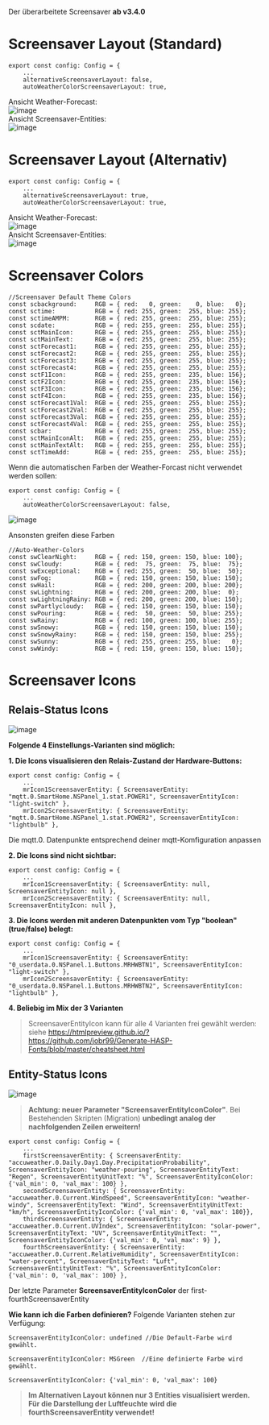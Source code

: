 Der überarbeitete Screensaver **ab v3.4.0**

# Screensaver Layout (Standard)  

```
export const config: Config = {
    ...
    alternativeScreensaverLayout: false,
    autoWeatherColorScreensaverLayout: true,
```

Ansicht Weather-Forecast:  
![image](https://user-images.githubusercontent.com/102996011/190608554-a5719dfa-076c-46f5-9b01-30234493b035.png)  
Ansicht Screensaver-Entities:  
![image](https://user-images.githubusercontent.com/102996011/190608902-6cf53114-3fb8-453f-bf87-f13731d9a71f.png)  
  
# Screensaver Layout (Alternativ)

```
export const config: Config = {
    ...
    alternativeScreensaverLayout: true,
    autoWeatherColorScreensaverLayout: true,
```
  
Ansicht Weather-Forecast:  
![image](https://user-images.githubusercontent.com/102996011/190611272-c3bf9f34-c9c0-400d-ae03-c05bdfa8071b.png)  
Ansicht Screensaver-Entities:  
![image](https://user-images.githubusercontent.com/102996011/190611031-c2d5e638-dd45-42d3-9dfc-e058e1b0140f.png)  


# Screensaver Colors
```
//Screensaver Default Theme Colors
const scbackground:     RGB = { red:   0, green:    0, blue:   0};
const sctime:           RGB = { red: 255, green:  255, blue: 255};
const sctimeAMPM:       RGB = { red: 255, green:  255, blue: 255};
const scdate:           RGB = { red: 255, green:  255, blue: 255};
const sctMainIcon:      RGB = { red: 255, green:  255, blue: 255};
const sctMainText:      RGB = { red: 255, green:  255, blue: 255};
const sctForecast1:     RGB = { red: 255, green:  255, blue: 255};
const sctForecast2:     RGB = { red: 255, green:  255, blue: 255};
const sctForecast3:     RGB = { red: 255, green:  255, blue: 255};
const sctForecast4:     RGB = { red: 255, green:  255, blue: 255};
const sctF1Icon:        RGB = { red: 255, green:  235, blue: 156};
const sctF2Icon:        RGB = { red: 255, green:  235, blue: 156};
const sctF3Icon:        RGB = { red: 255, green:  235, blue: 156};
const sctF4Icon:        RGB = { red: 255, green:  235, blue: 156};
const sctForecast1Val:  RGB = { red: 255, green:  255, blue: 255};
const sctForecast2Val:  RGB = { red: 255, green:  255, blue: 255};
const sctForecast3Val:  RGB = { red: 255, green:  255, blue: 255};
const sctForecast4Val:  RGB = { red: 255, green:  255, blue: 255};
const scbar:            RGB = { red: 255, green:  255, blue: 255};
const sctMainIconAlt:   RGB = { red: 255, green:  255, blue: 255};
const sctMainTextAlt:   RGB = { red: 255, green:  255, blue: 255};
const sctTimeAdd:       RGB = { red: 255, green:  255, blue: 255};
```
Wenn die automatischen Farben der Weather-Forcast nicht verwendet werden sollen:
```
export const config: Config = {
    ...
    autoWeatherColorScreensaverLayout: false,
```

![image](https://user-images.githubusercontent.com/102996011/190623367-70ebe988-f467-49cf-8e81-2275a8db259b.png)

Ansonsten greifen diese Farben
```
//Auto-Weather-Colors
const swClearNight:     RGB = { red: 150, green: 150, blue: 100};
const swCloudy:         RGB = { red:  75, green:  75, blue:  75};
const swExceptional:    RGB = { red: 255, green:  50, blue:  50};
const swFog:            RGB = { red: 150, green: 150, blue: 150};
const swHail:           RGB = { red: 200, green: 200, blue: 200};
const swLightning:      RGB = { red: 200, green: 200, blue:  0};
const swLightningRainy: RGB = { red: 200, green: 200, blue: 150};
const swPartlycloudy:   RGB = { red: 150, green: 150, blue: 150};
const swPouring:        RGB = { red:  50, green:  50, blue: 255};
const swRainy:          RGB = { red: 100, green: 100, blue: 255};
const swSnowy:          RGB = { red: 150, green: 150, blue: 150};
const swSnowyRainy:     RGB = { red: 150, green: 150, blue: 255};
const swSunny:          RGB = { red: 255, green: 255, blue:   0};
const swWindy:          RGB = { red: 150, green: 150, blue: 150};
```

# Screensaver Icons

## Relais-Status Icons

![image](https://user-images.githubusercontent.com/102996011/190625454-181092a5-83ea-4ac7-bff5-10274ec98ad5.png)

**Folgende 4 Einstellungs-Varianten sind möglich:**

**1. Die Icons visualisieren den Relais-Zustand der Hardware-Buttons:**  
```
export const config: Config = {
    ...
    mrIcon1ScreensaverEntity: { ScreensaverEntity: "mqtt.0.SmartHome.NSPanel_1.stat.POWER1", ScreensaverEntityIcon: "light-switch" },
    mrIcon2ScreensaverEntity: { ScreensaverEntity: "mqtt.0.SmartHome.NSPanel_1.stat.POWER2", ScreensaverEntityIcon: "lightbulb" },
```
Die mqtt.0. Datenpunkte entsprechend deiner mqtt-Komfiguration anpassen  
  
**2. Die Icons sind nicht sichtbar:**  
```
export const config: Config = {
    ...
    mrIcon1ScreensaverEntity: { ScreensaverEntity: null, ScreensaverEntityIcon: null },
    mrIcon2ScreensaverEntity: { ScreensaverEntity: null, ScreensaverEntityIcon: null },
```


**3. Die Icons werden mit anderen Datenpunkten vom Typ "boolean" (true/false) belegt:**  
```
export const config: Config = {
    ...
    mrIcon1ScreensaverEntity: { ScreensaverEntity: "0_userdata.0.NSPanel.1.Buttons.MRHWBTN1", ScreensaverEntityIcon: "light-switch" },
    mrIcon2ScreensaverEntity: { ScreensaverEntity: "0_userdata.0.NSPanel.1.Buttons.MRHWBTN2", ScreensaverEntityIcon: "lightbulb" },
```

**4. Beliebig im Mix der 3 Varianten**  

  
> ScreensaverEntityIcon kann für alle 4 Varianten frei gewählt werden: siehe https://htmlpreview.github.io/?https://github.com/jobr99/Generate-HASP-Fonts/blob/master/cheatsheet.html


## Entity-Status Icons  

![image](https://user-images.githubusercontent.com/102996011/190629284-16c66463-52e0-4a45-b5ed-caa10b1ed443.png)  

> **Achtung: neuer Parameter "ScreensaverEntityIconColor"**. Bei Bestehenden Skripten (Migration) **unbedingt analog der nachfolgenden Zeilen erweitern!**
  
```
export const config: Config = {
    ...
    firstScreensaverEntity: { ScreensaverEntity: "accuweather.0.Daily.Day1.Day.PrecipitationProbability", ScreensaverEntityIcon: "weather-pouring", ScreensaverEntityText: "Regen", ScreensaverEntityUnitText: "%", ScreensaverEntityIconColor: {'val_min': 0, 'val_max': 100} },
    secondScreensaverEntity: { ScreensaverEntity: "accuweather.0.Current.WindSpeed", ScreensaverEntityIcon: "weather-windy", ScreensaverEntityText: "Wind", ScreensaverEntityUnitText: "km/h", ScreensaverEntityIconColor: {'val_min': 0, 'val_max': 180}},
    thirdScreensaverEntity: { ScreensaverEntity: "accuweather.0.Current.UVIndex", ScreensaverEntityIcon: "solar-power", ScreensaverEntityText: "UV", ScreensaverEntityUnitText: "", ScreensaverEntityIconColor: {'val_min': 0, 'val_max': 9} },
    fourthScreensaverEntity: { ScreensaverEntity: "accuweather.0.Current.RelativeHumidity", ScreensaverEntityIcon: "water-percent", ScreensaverEntityText: "Luft", ScreensaverEntityUnitText: "%", ScreensaverEntityIconColor: {'val_min': 0, 'val_max': 100} },
```  

Der letzte Parameter **ScreensaverEntityIconColor** der first- fourthScreensaverEntity

**Wie kann ich die Farben definieren?**
Folgende Varianten stehen zur Verfügung:

```
ScreensaverEntityIconColor: undefined //Die Default-Farbe wird gewählt.
```

```
ScreensaverEntityIconColor: MSGreen  //Eine definierte Farbe wird gewählt.
```

```
ScreensaverEntityIconColor: {'val_min': 0, 'val_max': 100}
```  

> **Im Alternativen Layout können nur 3 Entities visualisiert werden. Für die Darstellung  der Luftfeuchte wird die fourthScreensaverEntity verwendet!**